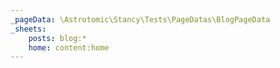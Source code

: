 ```yaml
---
_pageData: \Astrotomic\Stancy\Tests\PageDatas\BlogPageData
_sheets:
    posts: blog:*
    home: content:home
---
```

